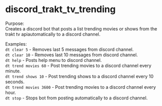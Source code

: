 # discord_trakt_tv_trending

Purpose: <br/>
Creates a discord bot that posts a list trending movies or shows from the trakt tv apiautomatically to a discord channel. <br/>

Examples: <br/>
```dt clear 5``` - Removes last 5 messages from discord channel. <br/>
```dt clear 10``` - Removes last 10 messages from discord channel. <br/>
```dt help``` - Posts help menu to discord channel. <br/>
```dt trend movies 60``` - Post trending movies to a discord channel every minute. <br/>
```dt trend shows 10``` - Post trending shows to a discord channel every 10 seconds. <br/>
```dt trend movies 3600``` - Post trending movies to a discord channel every hour. <br/>
```dt stop``` - Stops bot from posting automatically to a discord channel. <br/>
